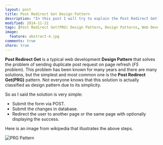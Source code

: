 ```yaml
---
layout: post
title: Post Redirect Get Design Pattern
description: "In this post I will try to explain the Post Redirect Get(PRG) design pattern, what problem it solves and the steps for its implementation."
modified: 2014-11-21
tags: [Post Redirect Get(PRG) Design Pattern, Design Patterns, Web Development Patterns]
image:
  feature: abstract-4.jpg
comments: true
share: true  
--- 
```


**Post Redirect Get** is a typical web development **Design Pattern** that solves the problem of sending duplicate post request on page refresh (*F5 problem*).
This problem has been known for many years and there are many solutions, but the simplest and most common one is the **Post Redirect Get(PRG)** pattern. Not everyone knows that this solution is actually classified as design pattern due to its simplicity.

So as I said the solution is very simple:

* Submit the form via POST.
* Submit the changes in database.
* Redirect the user to another page or the same page with optionally displaying the success.

Here is an image from wikipedia that illustrates the above steps.

![PRG Pattern](http://itanev.github.io/images/PRG/PRG.png)